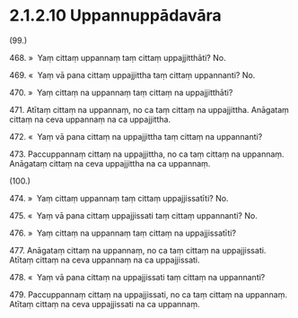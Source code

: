 

# 2.1.2.10 Uppannuppādavāra





(99.)

468\. »  Yaṃ cittaṃ uppannaṃ taṃ cittaṃ uppajjitthāti? No.

469\. «  Yaṃ vā pana cittaṃ uppajjittha taṃ cittaṃ uppannanti? No.

470\. »  Yaṃ cittaṃ na uppannaṃ taṃ cittaṃ na uppajjitthāti?

471\. Atītaṃ cittaṃ na uppannaṃ, no ca taṃ cittaṃ na uppajjittha. Anāgataṃ cittaṃ na ceva uppannaṃ na ca uppajjittha.

472\. «  Yaṃ vā pana cittaṃ na uppajjittha taṃ cittaṃ na uppannanti?

473\. Paccuppannaṃ cittaṃ na uppajjittha, no ca taṃ cittaṃ na uppannaṃ. Anāgataṃ cittaṃ na ceva uppajjittha na ca uppannaṃ.

(100.)

474\. »  Yaṃ cittaṃ uppannaṃ taṃ cittaṃ uppajjissatīti? No.

475\. «  Yaṃ vā pana cittaṃ uppajjissati taṃ cittaṃ uppannanti? No.

476\. »  Yaṃ cittaṃ na uppannaṃ taṃ cittaṃ na uppajjissatīti?

477\. Anāgataṃ cittaṃ na uppannaṃ, no ca taṃ cittaṃ na uppajjissati. Atītaṃ cittaṃ na ceva uppannaṃ na ca uppajjissati.

478\. «  Yaṃ vā pana cittaṃ na uppajjissati taṃ cittaṃ na uppannanti?

479\. Paccuppannaṃ cittaṃ na uppajjissati, no ca taṃ cittaṃ na uppannaṃ. Atītaṃ cittaṃ na ceva uppajjissati na ca uppannaṃ.



